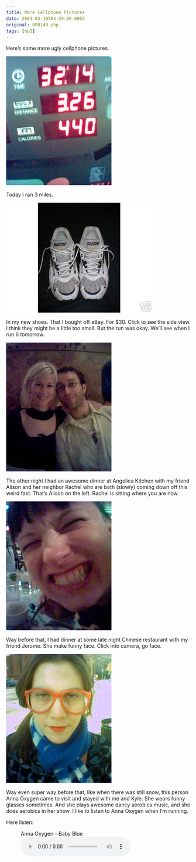```yaml
---
title: More Cellphone Pictures
date: 2004-03-10T04:59:00.000Z
original: 000140.php
tags: [mp3]
---
```


Here’s some more ugly cellphone pictures.

<p class="polaroid" style="--deg: -2deg"><img src="./3milerun.jpg" /></p>
Today I ran 3 miles.

<p class="polaroid" style="--deg: -2deg"><img src="./newshoes-0.jpg" /></p>
In my new shoes. That I bought off eBay. For $30. Click to see the side view. I think they might be a little too small. But the run was okay. We’ll see when I run 6 tomorrow.

<p class="polaroid" style="--deg: -2deg"><img src="./pascal-alison.jpg" /></p>
The other night I had an awesome dinner at Angelica Kitchen with my friend Alison and her neighbor Rachel who are both (slowly) coming down off this weird fast. That’s Alison on the left. Rachel is sitting where you are now.

<p class="polaroid" style="--deg: -2deg"><img src="./jerome.jpg" /></p>
Way before that, I had dinner at some late night Chinese restaurant with my friend Jerome. She make funny face. Click into camera, go face.

<p class="polaroid" style="--deg: -2deg"><img src="./annaoxygen.jpg" /></p>
Way even super way before that, like when there was still snow, this person Anna Oxygen came to visit and stayed with me and Kyle. She wears funny glasses sometimes. And she plays awesome dancy aerobics music, and she does aerobics in her show. I like to listen to Anna Oxygen when I’m running.

Here listen:

<figure>
  <figcaption>Anna Oxygen - Baby Blue</figcaption>
  <audio controls src="./annaoxygen-babyblue.mp3">
    <a href="./annaoxygen-babyblue.mp3"> Download audio </a>
  </audio>
</figure>
